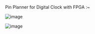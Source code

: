 Pin Planner for Digital Clock with FPGA :~

![image](https://github.com/Raghunandan4/Digital-Clock-FPGA/assets/89443438/deca4c04-f687-4453-bc4f-b2a6c5418fdd)

![image](https://github.com/Raghunandan4/Digital-Clock-FPGA/assets/89443438/c4c72561-ff57-4161-8125-27883051e99b)
